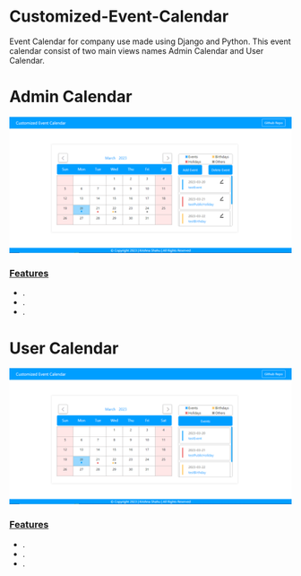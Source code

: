 

# Customized-Event-Calendar
Event Calendar for company use made using Django and Python. This event calendar consist of two main views names Admin Calendar and User Calendar. 

# Admin Calendar 
  <img src = "./adminCalendar.png" alt = "adminCalendar">
  <u><h3>Features</h3></u>
<ul>
  <li> .</li>
  <li> .</li>
  <li> .</li>
</ul> 

# User Calendar 
  <img src = "./userCalendar.png" alt = "userCalendar">
  <u><h3>Features</h3></u>
<ul>
  <li> .</li>
  <li> .</li>
  <li> .</li>
</ul> 
